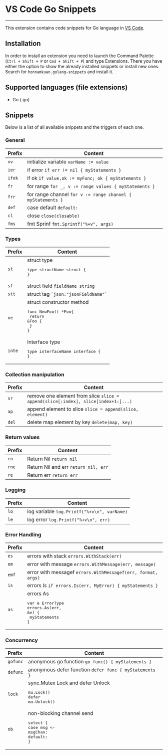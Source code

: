# VS Code Go Snippets
-------------------

This extension contains code snippets for Go language in [VS Code][code].


## Installation

In order to install an extension you need to launch the Command Palette (`Ctrl + Shift + P` or `Cmd + Shift + P`) and type Extensions.
There you have either the option to show the already installed snippets or install new ones. Search for `honnamkuan.golang-snippets` and install it.

## Supported languages (file extensions)
* Go (.go)

## Snippets

Below is a list of all available snippets and the triggers of each one.

### General
| Prefix  | Content |
| :------- | ------- |
| `vv`   | initialize variable `varName := value`|
| `ier`   | if error `if err != nil { myStatements }` |
| `ifok`   | if ok `if value,ok := myFunc; ok { myStatements } `|
| `fr`   | for range `for _, v := range values { myStatements }`|
| `frr`   | for range channel `for v := range channel { myStatements }`|
| `def`   | case default `default:` |
| `cl`   | close `close(closable)` |
| `fms`   | fmt Sprinf `fmt.Sprintf("%+v", args)` |


### Types
| Prefix  | Content |
| :------- | ------- |
| `st`   | struct type <pre>type structName struct {<br/>}</pre>|
| `sf`   | struct field `fieldName string`|
| `stt`   | struct tag `` `json:"jsonFieldName"` ``|
| `ne`   | struct constructor method <pre>func NewFoo() *Foo{<br/>  return &Foo {<br/>  }<br/>}</pre>|
| `inte`   | Interface type <pre>type interfaceName interface {<br/>}|


### Collection manipulation
| Prefix  | Content |
| :------- | ------- |
| `sr`   | remove one element from slice `slice = append(slice[:index], slice[index+1:]...)` |
| `ap`   | append element to slice `slice = append(slice, element)` |
| `del`   | delete map element by key `delete(map, key)`|




### Return values
| Prefix  | Content |
| :------- | ------- |
| `rn`   | Return Nil `return nil`|
| `rne`   | Return Nil and err `return nil, err`|
| `re`   | Return err `return err`|


### Logging
| Prefix  | Content |
| :------- | ------- |
| `lo`   | log variable `log.Printf("%+v\n", varName)` |
| `le`   | log error `log.Printf("%+v\n", err)` |


### Error Handling
| Prefix  | Content |
| :------- | ------- |
| `es`   | errors with stack `errors.WithStack(err)`|
| `em`   | error with message `errors.WithMessage(err, message)`|
| `emf`   | error with messagef `errors.WithMessagef(err, format, args)`|
| `is`   | errors Is `if errors.Is(err, MyError) { myStatements }`|
| `as`   | errors As <pre>var e ErrorType<br/>errors<span>.</span>As(err, &e) {<br/>  myStatements<br/>}</pre> |


### Concurrency
| Prefix  | Content |
| :------- | ------- |
| `gofunc`   | anonymous go function `go func() { myStatements }` |
| `defunc`   | anonymous defer function `defer func { myStatements }`|
| `lock`   | sync.Mutex Lock and defer Unlock <pre>mu.Lock()<br/>defer mu.Unlock()</pre>|
| `nb` | non-blocking channel send <pre>select {<br/>case msg <- msgChan:<br/>default:<br/>}</pre>|


[code]: https://code.visualstudio.com/